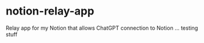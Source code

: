 # notion-relay-app
Relay app for my Notion that allows ChatGPT connection to Notion
... testing stuff
